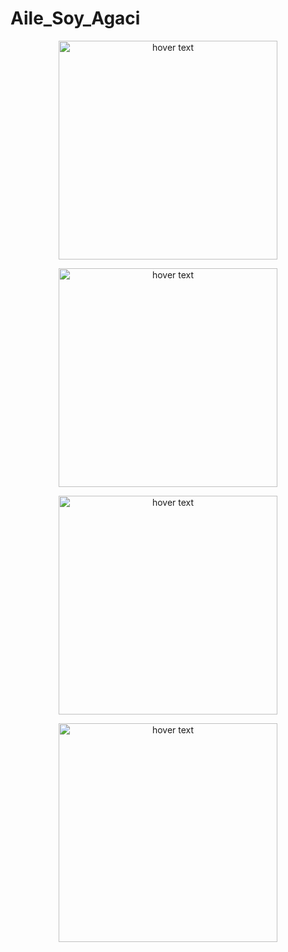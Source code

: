 # Aile_Soy_Agaci
 

<p align="center">
  <img src="https://user-images.githubusercontent.com/82450697/117829171-2d8f0000-b27b-11eb-8193-7b60eb1763fa.PNG" width="350" title="hover text">
</p>

<p align="center">
  <img src="" width="350" title="hover text">
</p>

<p align="center">
  <img src="" width="350" title="hover text">
</p>

<p align="center">
  <img src="" width="350" title="hover text">
</p>
